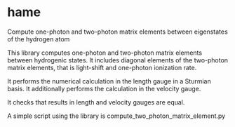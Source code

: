 # hame
Compute one-photon and two-photon matrix elements between eigenstates of the hydrogen atom

This library computes one-photon and two-photon matrix elements between hydrogenic states.
It includes diagonal elements of the two-photon matrix elements, that is light-shift and one-photon ionization rate.

It performs the numerical calculation in the length gauge in a Sturmian basis.
It additionally performs the calculation in the velocity gauge.

It checks that results in length and velocity gauges are equal.

A simple script using the library is compute_two_photon_matrix_element.py
